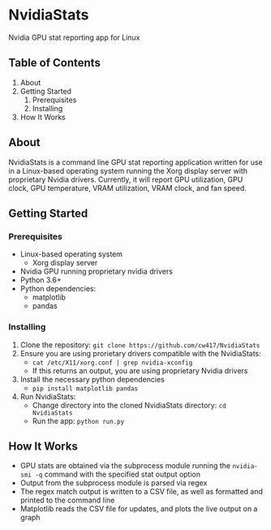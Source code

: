 # NvidiaStats
Nvidia GPU stat reporting app for Linux

## Table of Contents
1. About
2. Getting Started
    1. Prerequisites
    2. Installing
3. How It Works

## About
NvidiaStats is a command line GPU stat reporting application written for use in a Linux-based operating system running the Xorg display server with proprietary Nvidia drivers. Currently, it will report GPU utilization, GPU clock, GPU temperature, VRAM utilization, VRAM clock, and fan speed.

## Getting Started
### Prerequisites
- Linux-based operating system
    - Xorg display server
- Nvidia GPU running proprietary nvidia drivers
- Python 3.6+
- Python dependencies:
  - matplotlib
  - pandas

### Installing
1) Clone the repository: `git clone https://github.com/cw417/NvidiaStats`
2) Ensure you are using prorietary drivers compatible with the NvidiaStats:
    - `cat /etc/X11/xorg.conf | grep nvidia-xconfig`
    - If this returns an output, you are using proprietary Nvidia drivers
3) Install the necessary python dependencies
    - `pip install matplotlib pandas`
4) Run NvidiaStats: 
    - Change directory into the cloned NvidiaStats directory: `cd NvidiaStats`
    - Run the app: `python run.py`

## How It Works
 - GPU stats are obtained via the subprocess module running the `nvidia-smi -q` command with the specified stat output option
 - Output from the subprocess module is parsed via regex
 - The regex match output is written to a CSV file, as well as formatted and printed to the command line
 - Matplotlib reads the CSV file for updates, and plots the live output on a graph